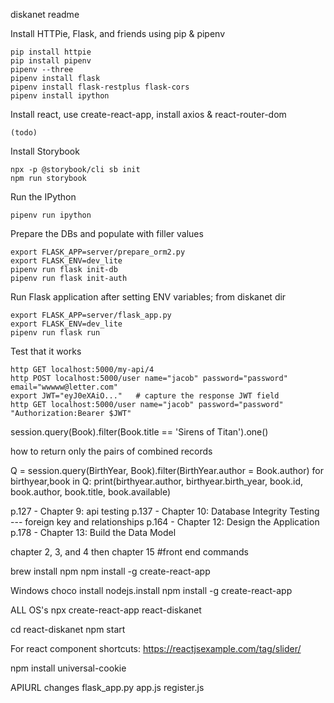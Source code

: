 diskanet readme

Install HTTPie, Flask, and friends using pip & pipenv

    pip install httpie    
    pip install pipenv
    pipenv --three
    pipenv install flask
    pipenv install flask-restplus flask-cors
    pipenv install ipython

Install react, use create-react-app, install axios & react-router-dom

    (todo)

Install Storybook

    npx -p @storybook/cli sb init
    npm run storybook
    
Run the IPython

    pipenv run ipython

Prepare the DBs and populate with filler values

    export FLASK_APP=server/prepare_orm2.py
    export FLASK_ENV=dev_lite
    pipenv run flask init-db
    pipenv run flask init-auth


Run Flask application after setting ENV variables; from diskanet dir

    export FLASK_APP=server/flask_app.py
    export FLASK_ENV=dev_lite
    pipenv run flask run

Test that it works

    http GET localhost:5000/my-api/4
    http POST localhost:5000/user name="jacob" password="password" email="wwwww@letter.com"
    export JWT="eyJ0eXAiO..."   # capture the response JWT field
    http GET localhost:5000/user name="jacob" password="password" "Authorization:Bearer $JWT"



session.query(Book).filter(Book.title == 'Sirens of Titan').one()

how to return only the pairs of combined records

Q = session.query(BirthYear, Book).filter(BirthYear.author = Book.author)
for birthyear,book in Q:
	print(birthyear.author, birthyear.birth_year, book.id, book.author, book.title,
		book.available)
		
p.127 - Chapter 9: api testing 
p.137 - Chapter 10: Database Integrity Testing --- foreign key and relationships
p.164 - Chapter 12: Design the Application
p.178 - Chapter 13: Build the Data Model

chapter 2, 3, and 4 then chapter 15
#front end commands 

brew install npm
npm install -g create-react-app

Windows
choco install nodejs.install
npm install -g create-react-app

ALL OS's
npx create-react-app react-diskanet

cd react-diskanet
npm start


For react component shortcuts: https://reactjsexample.com/tag/slider/

npm install universal-cookie

APIURL changes
flask_app.py
app.js
register.js
